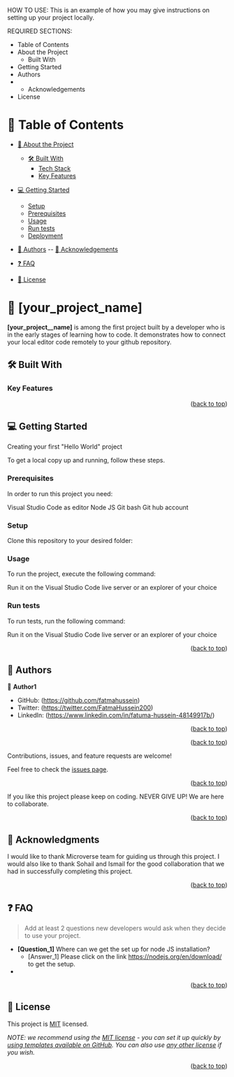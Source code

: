 <a name="readme-top"></a>


HOW TO USE:
This is an example of how you may give instructions on setting up your project locally.


REQUIRED SECTIONS:
- Table of Contents
- About the Project
  - Built With
- Getting Started
- Authors
- - Acknowledgements
- License

# 📗 Table of Contents

- [📖 About the Project](#about-project)
  - [🛠 Built With](#built-with)
    - [Tech Stack](#tech-stack)
    - [Key Features](#key-features)
  
- [💻 Getting Started](#getting-started)
  - [Setup](#setup)
  - [Prerequisites](#prerequisites)
  - [Usage](#usage)
  - [Run tests](#run-tests)
  - [Deployment](#triangular_flag_on_post-deployment)
- [👥 Authors](#authors)
-- [🙏 Acknowledgements](#acknowledgements)
- [❓ FAQ](#faq)
- [📝 License](#license)

# 📖 [your_project_name] <a name="Hello-World"></a>


**[your_project__name]** is among the first project built by a developer who is in the early stages of learning how to code.
It demonstrates how to connect your local editor code remotely to your github repository.

## 🛠 Built With 
<a href="Node Js"></a>
<a href="HTML"></a>

<!-- Features -->

### Key Features <a name="key-features"></a>


<p align="right">(<a href="#readme-top">back to top</a>)</p>


<!-- GETTING STARTED -->

## 💻 Getting Started <a name="getting-started"></a>

Creating your first "Hello World" project

To get a local copy up and running, follow these steps.

### Prerequisites

In order to run this project you need:

Visual Studio Code as editor
Node JS
Git bash
Git hub account


### Setup

Clone this repository to your desired folder:

<!--
Example commands:

```sh
  cd my-folder
  git clone[ (https://github.com/fatmahussein/hello-world)]
```
--->


### Usage

To run the project, execute the following command:


Run it on the Visual Studio Code live server or an explorer of your choice


### Run tests

To run tests, run the following command:

Run it on the Visual Studio Code live server or an explorer of your choice


<p align="right">(<a href="#readme-top">back to top</a>)</p>


## 👥 Authors

<a name="Fatuma Hussein"></a>
<a name="Ahmed Sohail"></a>
<a name="Ismail"></a>


👤 **Author1**

- GitHub: (https://github.com/fatmahussein)
- Twitter: (https://twitter.com/FatmaHussein200)
- LinkedIn: (https://www.linkedin.com/in/fatuma-hussein-48149917b/)



<p align="right">(<a href="#readme-top">back to top</a>)</p>



<p align="right">(<a href="#readme-top">back to top</a>)</p>

<!-- CONTRIBUTING -->

Contributions, issues, and feature requests are welcome!

Feel free to check the [issues page](../../issues/).

<p align="right">(<a href="#readme-top">back to top</a>)</p>


If you like this project please keep on coding. NEVER GIVE UP! We are here to collaborate.

<p align="right">(<a href="#readme-top">back to top</a>)</p>

<!-- ACKNOWLEDGEMENTS -->

## 🙏 Acknowledgments <a name="Microverse Inc."></a>

I would like to thank Microverse team for guiding us through this project.
I would also like to thank Sohail and Ismail for the good collaboration that we had in successfully completing this project.

<p align="right">(<a href="#readme-top">back to top</a>)</p>

<!-- FAQ (optional) -->

## ❓ FAQ <a name="faq"></a>

> Add at least 2 questions new developers would ask when they decide to use your project.

- **[Question_1]**
Where can we get the set up for node JS installation?
  - [Answer_1]
Please click on the link https://nodejs.org/en/download/  to get the  setup.
-

<p align="right">(<a href="#readme-top">back to top</a>)</p>

<!-- LICENSE -->

## 📝 License <a name="license"></a>

This project is [MIT](./LICENSE) licensed.

_NOTE: we recommend using the [MIT license](https://choosealicense.com/licenses/mit/) - you can set it up quickly by [using templates available on GitHub](https://docs.github.com/en/communities/setting-up-your-project-for-healthy-contributions/adding-a-license-to-a-repository). You can also use [any other license](https://choosealicense.com/licenses/) if you wish._

<p align="right">(<a href="#readme-top">back to top</a>)</p>
